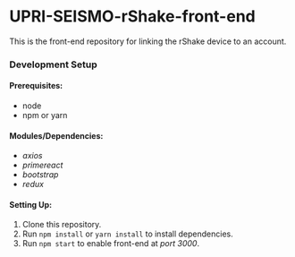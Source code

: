 # UPRI-SEISMO-rShake-front-end
This is the front-end repository for linking the rShake device to an account.

### Development Setup
#### Prerequisites:
* node
* npm or yarn

#### Modules/Dependencies:
* *axios*
* *primereact*
* *bootstrap*
* *redux*

#### Setting Up:
1. Clone this repository.
2. Run `npm install` or `yarn install` to install dependencies.
3. Run `npm start` to enable front-end at *port 3000*.